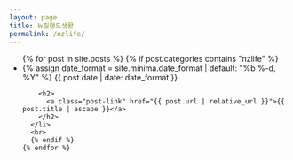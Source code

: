 ```yaml
---
layout: page
title: 뉴질랜드생활
permalink: /nzlife/
---
```


  <ul class="post-list">
    {% for post in site.posts %}
      {% if post.categories contains "nzlife" %}
      <li>
        {% assign date_format = site.minima.date_format | default: "%b %-d, %Y" %}
        <span class="post-meta">{{ post.date | date: date_format }}</span>

        <h2>
          <a class="post-link" href="{{ post.url | relative_url }}">{{ post.title | escape }}</a>
        </h2>
      </li>
      <hr>
      {% endif %}
    {% endfor %}
  </ul>